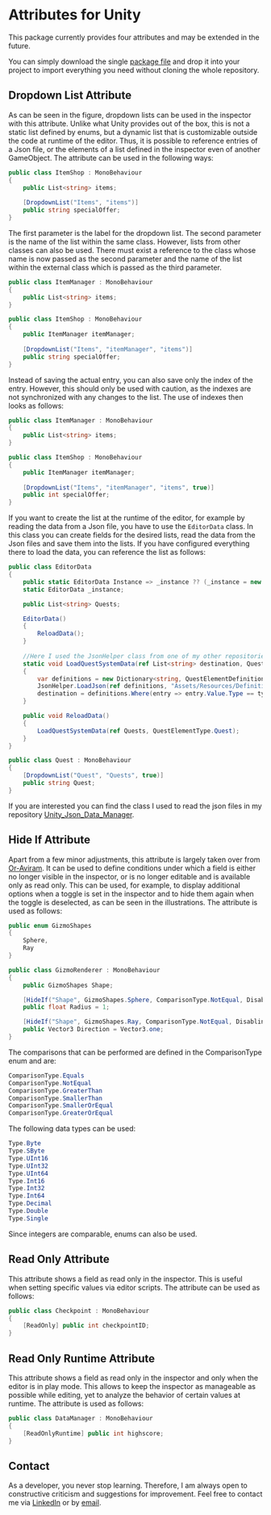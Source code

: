# Attributes for Unity
 
This package currently provides four attributes and may be extended in the future.

You can simply download the single [package file](AttributesExtensions.unitypackage) and drop it into your project to import everything you need without cloning the whole repository. 

## Dropdown List Attribute
As can be seen in the figure, dropdown lists can be used in the inspector with this attribute. Unlike what Unity provides out of the box, this is not a static list defined by enums, but a dynamic list that is customizable outside the code at runtime of the editor. Thus, it is possible to reference entries of a Json file, or the elements of a list defined in the inspector even of another GameObject. The attribute can be used in the following ways:

```C#
public class ItemShop : MonoBehaviour
{
    public List<string> items;
    
    [DropdownList("Items", "items")]
    public string specialOffer;
}
```

The first parameter is the label for the dropdown list. The second parameter is the name of the list within the same class.
However, lists from other classes can also be used. There must exist a reference to the class whose name is now passed as the second parameter and the name of the list within the external class which is passed as the third parameter.

```C#
public class ItemManager : MonoBehaviour
{
    public List<string> items;
}

public class ItemShop : MonoBehaviour
{
    public ItemManager itemManager;
    
    [DropdownList("Items", "itemManager", "items")]
    public string specialOffer;
}
```

Instead of saving the actual entry, you can also save only the index of the entry. However, this should only be used with caution, as the indexes are not synchronized with any changes to the list. The use of indexes then looks as follows:

```C#
public class ItemManager : MonoBehaviour
{
    public List<string> items;
}

public class ItemShop : MonoBehaviour
{
    public ItemManager itemManager;
    
    [DropdownList("Items", "itemManager", "items", true)]
    public int specialOffer;
}
```

If you want to create the list at the runtime of the editor, for example by reading the data from a Json file, you have to use the ```EditorData``` class. In this class you can create fields for the desired lists, read the data from the Json files and save them into the lists. If you have configured everything there to load the data, you can reference the list as follows:

```C#
public class EditorData
{
    public static EditorData Instance => _instance ?? (_instance = new EditorData());
    static EditorData _instance;

    public List<string> Quests;

    EditorData()
    {
        ReloadData();
    }
    
    //Here I used the JsonHelper class from one of my other repositories to load the needed data, but you can use here whatever you want.
    static void LoadQuestSystemData(ref List<string> destination, QuestElementType type)
    {
        var definitions = new Dictionary<string, QuestElementDefinition>();
        JsonHelper.LoadJson(ref definitions, "Assets/Resources/Definitions/QuestElementDefinitions.json");
        destination = definitions.Where(entry => entry.Value.Type == type).Select(entry => entry.Key).ToList();
    }

    public void ReloadData()
    {
        LoadQuestSystemData(ref Quests, QuestElementType.Quest);
    }
}

public class Quest : MonoBehaviour
{
    [DropdownList("Quest", "Quests", true)]
    public string Quest;
}
```

If you are interested you can find the class I used to read the json files in my repository [Unity_Json_Data_Manager](https://github.com/19Chris98H/Unity_Json_Data_Manager).

## Hide If Attribute
Apart from a few minor adjustments, this attribute is largely taken over from [Or-Aviram](https://forum.unity.com/threads/draw-a-field-only-if-a-condition-is-met.448855/). It can be used to define conditions under which a field is either no longer visible in the inspector, or is no longer editable and is available only as read only. This can be used, for example, to display additional options when a toggle is set in the inspector and to hide them again when the toggle is deselected, as can be seen in the illustrations. The attribute is used as follows:

```C#
public enum GizmoShapes
{
    Sphere,
    Ray
}

public class GizmoRenderer : MonoBehaviour
{
    public GizmoShapes Shape;

    [HideIf("Shape", GizmoShapes.Sphere, ComparisonType.NotEqual, DisablingType.Hide)]
    public float Radius = 1;

    [HideIf("Shape", GizmoShapes.Ray, ComparisonType.NotEqual, DisablingType.Hide)]
    public Vector3 Direction = Vector3.one;
}
```

The comparisons that can be performed are defined in the ComparisonType enum and are:

```C#
ComparisonType.Equals
ComparisonType.NotEqual
ComparisonType.GreaterThan
ComparisonType.SmallerThan
ComparisonType.SmallerOrEqual
ComparisonType.GreaterOrEqual
```

The following data types can be used:

```C#
Type.Byte
Type.SByte
Type.UInt16
Type.UInt32
Type.UInt64
Type.Int16
Type.Int32
Type.Int64
Type.Decimal
Type.Double
Type.Single
```

Since integers are comparable, enums can also be used.

## Read Only Attribute
This attribute shows a field as read only in the inspector. This is useful when setting specific values via editor scripts. The attribute can be used as follows:

```C#
public class Checkpoint : MonoBehaviour
{
    [ReadOnly] public int checkpointID;
}
```

## Read Only Runtime Attribute
This attribute shows a field as read only in the inspector and only when the editor is in play mode. This allows to keep the inspector as manageable as possible while editing, yet to analyze the behavior of certain values at runtime. The attribute is used as follows:

```C#
public class DataManager : MonoBehaviour
{
    [ReadOnlyRuntime] public int highscore;
}
```

## Contact
As a developer, you never stop learning. Therefore, I am always open to constructive criticism and suggestions for improvement. Feel free to contact me via [LinkedIn](https://www.linkedin.com/in/christian-h%C3%B6rath-0ba068201/) or by [email](mailto:hoerath.christian@gmail.com).

